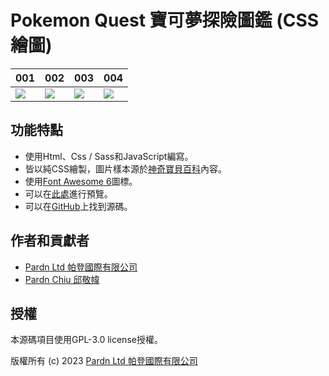 # Pokemon Quest 寶可夢探險圖鑑 (CSS繪圖)

<!-- ![Pokemon Quest 寶可夢探險圖鑑 (CSS繪圖)](./image/preview.jpg) -->

| 001 | 002 | 003 | 004 |
| - | - | - | - |
| ![](https://media.52poke.com/wiki/9/97/PQ_001_icon.png?20190806091359) | ![](https://media.52poke.com/wiki/1/19/PQ_002_icon.png?20190806091435) | ![](https://media.52poke.com/wiki/0/0d/PQ_003_icon.png?20190810094121) | ![](https://media.52poke.com/wiki/a/a6/PQ_004_icon.png?20190810094244) |

## 功能特點

- 使用Html、Css / Sass和JavaScript編寫。
- 皆以純CSS繪製，圖片樣本源於[神奇寶貝百科](https://wiki.52poke.com/zh-hant/宝可梦列表（探险寻宝）)內容。
- 使用[Font Awesome 6](https://fontawesome.com/v6/search)圖標。
- 可以在[此處](https://pardnchiu.github.io/website-template-26)進行預覽。
- 可以在[GitHub](https://github.com/pardnchiu/website-template-26)上找到源碼。

## 作者和貢獻者

- [Pardn Ltd 帕登國際有限公司](https://linkedin.com/company/pardnltd)
- [Pardn Chiu 邱敬幃](https://linkedin.com/in/pardnchiu)

## 授權

本源碼項目使用GPL-3.0 license授權。

版權所有 (c) 2023 [Pardn Ltd 帕登國際有限公司](https://www.linkedin.com/company/pardnltd)